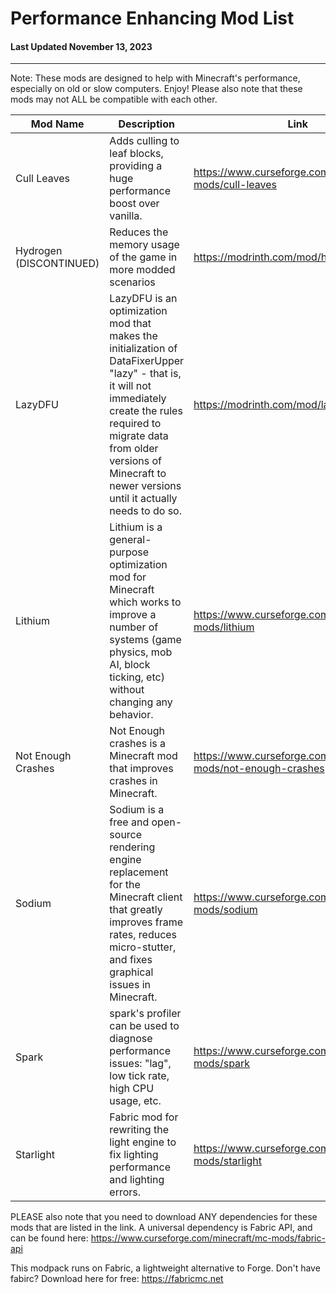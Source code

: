 # Performance Enhancing Mod List
#### Last Updated November 13, 2023
-----
Note: These mods are designed to help with Minecraft's performance, especially on old or slow computers. Enjoy!
Please also note that these mods may not ALL be compatible with each other.

| Mod Name   | Description   | Link   |
|--------|--------|-------|
| Cull Leaves | Adds culling to leaf blocks, providing a huge performance boost over vanilla. | https://www.curseforge.com/minecraft/mc-mods/cull-leaves |
| Hydrogen (DISCONTINUED) | Reduces the memory usage of the game in more modded scenarios | https://modrinth.com/mod/hydrogen |
| LazyDFU | LazyDFU is an optimization mod that makes the initialization of DataFixerUpper "lazy" - that is, it will not immediately create the rules required to migrate data from older versions of Minecraft to newer versions until it actually needs to do so. | https://modrinth.com/mod/lazydfu |
| Lithium | Lithium is a general-purpose optimization mod for Minecraft which works to improve a number of systems (game physics, mob AI, block ticking, etc) without changing any behavior. | https://www.curseforge.com/minecraft/mc-mods/lithium |
| Not Enough Crashes | Not Enough crashes is a Minecraft mod that improves crashes in Minecraft. | https://www.curseforge.com/minecraft/mc-mods/not-enough-crashes |
| Sodium | Sodium is a free and open-source rendering engine replacement for the Minecraft client that greatly improves frame rates, reduces micro-stutter, and fixes graphical issues in Minecraft. | https://www.curseforge.com/minecraft/mc-mods/sodium |
| Spark | spark's profiler can be used to diagnose performance issues: "lag", low tick rate, high CPU usage, etc. | https://www.curseforge.com/minecraft/mc-mods/spark |
| Starlight | Fabric mod for rewriting the light engine to fix lighting performance and lighting errors. | https://www.curseforge.com/minecraft/mc-mods/starlight |


PLEASE also note that you need to download ANY dependencies for these mods that are listed in the link. 
A universal dependency is Fabric API, and can be found here: https://www.curseforge.com/minecraft/mc-mods/fabric-api

This modpack runs on Fabric, a lightweight alternative to Forge. Don't have fabirc? Download here for free: https://fabricmc.net
